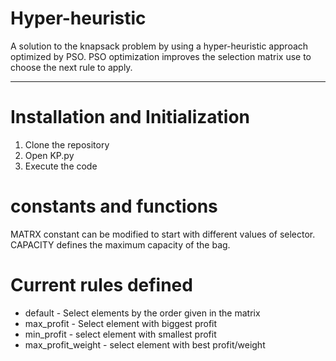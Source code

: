 # Hyper-heuristic
A solution to the knapsack problem by using a hyper-heuristic approach optimized by PSO.
PSO optimization improves the selection matrix use to choose the next rule to apply.

---

# Installation and Initialization
1. Clone the repository
2. Open KP.py
3. Execute the code

# constants and functions
MATRX constant can be modified to start with different values of selector.
CAPACITY defines the maximum capacity of the bag.

# Current rules defined
- default - Select elements by the order given in the matrix
- max_profit - Select element with biggest profit
- min_profit - select element with smallest profit
- max_profit_weight - select element with best profit/weight

